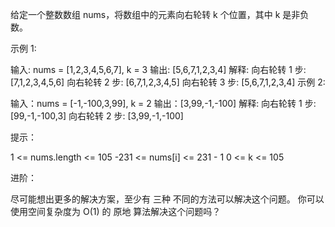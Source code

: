 给定一个整数数组 nums，将数组中的元素向右轮转 k 个位置，其中 k 是非负数。

 

示例 1:

输入: nums = [1,2,3,4,5,6,7], k = 3
输出: [5,6,7,1,2,3,4]
解释:
向右轮转 1 步: [7,1,2,3,4,5,6]
向右轮转 2 步: [6,7,1,2,3,4,5]
向右轮转 3 步: [5,6,7,1,2,3,4]
示例 2:

输入：nums = [-1,-100,3,99], k = 2
输出：[3,99,-1,-100]
解释: 
向右轮转 1 步: [99,-1,-100,3]
向右轮转 2 步: [3,99,-1,-100]
 

提示：

1 <= nums.length <= 105
-231 <= nums[i] <= 231 - 1
0 <= k <= 105
 

进阶：

尽可能想出更多的解决方案，至少有 三种 不同的方法可以解决这个问题。
你可以使用空间复杂度为 O(1) 的 原地 算法解决这个问题吗？